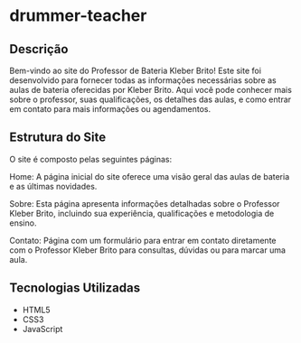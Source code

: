 # drummer-teacher

## Descrição
Bem-vindo ao site do Professor de Bateria Kleber Brito! Este site foi desenvolvido para fornecer todas as informações necessárias sobre as aulas de bateria oferecidas por Kleber Brito. Aqui você pode conhecer mais sobre o professor, suas qualificações, os detalhes das aulas, e como entrar em contato para mais informações ou agendamentos.

## Estrutura do Site
O site é composto pelas seguintes páginas:

Home: A página inicial do site oferece uma visão geral das aulas de bateria e as últimas novidades.

Sobre: Esta página apresenta informações detalhadas sobre o Professor Kleber Brito, incluindo sua experiência, qualificações e metodologia de ensino.

Contato: Página com um formulário para entrar em contato diretamente com o Professor Kleber Brito para consultas, dúvidas ou para marcar uma aula.

## Tecnologias Utilizadas
* HTML5
* CSS3
* JavaScript
